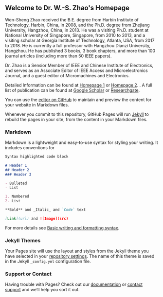 ## Welcome to Dr. W.-S. Zhao's Homepage

Wen-Sheng Zhao received the B.E. degree from Harbin Institute of Technology, Harbin, China, in 2008, and the Ph.D. degree from Zhejiang University, Hangzhou, China, in 2013. He was a visiting Ph.D. student at National University of Singapore, Singapore, from 2010 to 2013, and a visiting scholar at Georgia Institute of Technology, Atlanta, USA, from 2017 to 2018. He is currently a full professor with Hangzhou Dianzi University, Hangzhou. He has published 3 books, 3 book chapters, and more than 100 journal articles (including more than 50 IEEE papers). 

Dr. Zhao is a Sensior Member of IEEE and Chinese Institute of Electronics, and serves as an Associate Editor of IEEE Access and Microelectronics Journal, and a guest editor of Micromachines and Electronics. 

Detailed Information can be found at [Homepage 1](http://mypage.hdu.edu.cn/wshzhao) or [Homepage 2](https://faculty.hdu.edu.cn/dzxxxy/zws/main.htm). .
A full list of publication can be found at [Google Scholar](https://scholar.google.com/citations?user=sqWhO6wAAAAJ&hl=en) or [Researchgate](https://www.researchgate.net/profile/Wen-Sheng-Zhao).

You can use the [editor on GitHub](https://github.com/wshzhao/wshzhao.github.io/edit/main/index.md) to maintain and preview the content for your website in Markdown files.

Whenever you commit to this repository, GitHub Pages will run [Jekyll](https://jekyllrb.com/) to rebuild the pages in your site, from the content in your Markdown files.

### Markdown

Markdown is a lightweight and easy-to-use syntax for styling your writing. It includes conventions for

```markdown
Syntax highlighted code block

# Header 1
## Header 2
### Header 3

- Bulleted
- List

1. Numbered
2. List

**Bold** and _Italic_ and `Code` text

[Link](url) and ![Image](src)
```

For more details see [Basic writing and formatting syntax](https://docs.github.com/en/github/writing-on-github/getting-started-with-writing-and-formatting-on-github/basic-writing-and-formatting-syntax).

### Jekyll Themes

Your Pages site will use the layout and styles from the Jekyll theme you have selected in your [repository settings](https://github.com/wshzhao/wshzhao.github.io/settings/pages). The name of this theme is saved in the Jekyll `_config.yml` configuration file.

### Support or Contact

Having trouble with Pages? Check out our [documentation](https://docs.github.com/categories/github-pages-basics/) or [contact support](https://support.github.com/contact) and we’ll help you sort it out.
